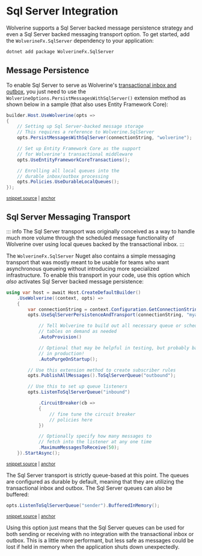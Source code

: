# Sql Server Integration

Wolverine supports a Sql Server backed message persistence strategy and even a Sql Server backed messaging transport
option. To get started, add the `WolverineFx.SqlServer` dependency to your application:

```bash
dotnet add package WolverineFx.SqlServer
```

## Message Persistence

To enable Sql Server to serve as Wolverine's [transactional inbox and outbox](./), you just need to use the `WolverineOptions.PersistMessagesWithSqlServer()`
extension method as shown below in a sample (that also uses Entity Framework Core):

<!-- snippet: sample_registering_efcore_middleware -->
<a id='snippet-sample_registering_efcore_middleware'></a>
```cs
builder.Host.UseWolverine(opts =>
{
    // Setting up Sql Server-backed message storage
    // This requires a reference to Wolverine.SqlServer
    opts.PersistMessagesWithSqlServer(connectionString, "wolverine");

    // Set up Entity Framework Core as the support
    // for Wolverine's transactional middleware
    opts.UseEntityFrameworkCoreTransactions();

    // Enrolling all local queues into the
    // durable inbox/outbox processing
    opts.Policies.UseDurableLocalQueues();
});
```
<sup><a href='https://github.com/JasperFx/wolverine/blob/main/src/Samples/EFCoreSample/ItemService/Program.cs#L36-L53' title='Snippet source file'>snippet source</a> | <a href='#snippet-sample_registering_efcore_middleware' title='Start of snippet'>anchor</a></sup>
<!-- endSnippet -->

## Sql Server Messaging Transport

::: info
The Sql Server transport was originally conceived as a way to handle much more volume through the scheduled message
functionality of Wolverine over using local queues backed by the transactional inbox.
:::

The `WolverineFx.SqlServer` Nuget also contains a simple messaging transport that was mostly meant to be usable for teams
who want asynchronous queueing without introducing more specialized infrastructure. To enable this transport in your code,
use this option which *also* activates Sql Server backed message persistence:

<!-- snippet: sample_using_sql_server_transport -->
<a id='snippet-sample_using_sql_server_transport'></a>
```cs
using var host = await Host.CreateDefaultBuilder()
    .UseWolverine((context, opts) =>
    {
        var connectionString = context.Configuration.GetConnectionString("sqlserver");
        opts.UseSqlServerPersistenceAndTransport(connectionString, "myapp")

            // Tell Wolverine to build out all necessary queue or scheduled message
            // tables on demand as needed
            .AutoProvision()

            // Optional that may be helpful in testing, but probably bad
            // in production!
            .AutoPurgeOnStartup();

        // Use this extension method to create subscriber rules
        opts.PublishAllMessages().ToSqlServerQueue("outbound");

        // Use this to set up queue listeners
        opts.ListenToSqlServerQueue("inbound")

            .CircuitBreaker(cb =>
            {
                // fine tune the circuit breaker
                // policies here
            })

            // Optionally specify how many messages to
            // fetch into the listener at any one time
            .MaximumMessagesToReceive(50);
    }).StartAsync();
```
<sup><a href='https://github.com/JasperFx/wolverine/blob/main/src/Persistence/SqlServerTests/Transport/DocumentationSamples.cs#L12-L46' title='Snippet source file'>snippet source</a> | <a href='#snippet-sample_using_sql_server_transport' title='Start of snippet'>anchor</a></sup>
<!-- endSnippet -->

The Sql Server transport is strictly queue-based at this point. The queues are configured as durable by default, meaning
that they are utilizing the transactional inbox and outbox. The Sql Server queues can also be buffered:

<!-- snippet: sample_setting_sql_server_queue_to_buffered -->
<a id='snippet-sample_setting_sql_server_queue_to_buffered'></a>
```cs
opts.ListenToSqlServerQueue("sender").BufferedInMemory();
```
<sup><a href='https://github.com/JasperFx/wolverine/blob/main/src/Persistence/SqlServerTests/Transport/compliance_tests.cs#L62-L66' title='Snippet source file'>snippet source</a> | <a href='#snippet-sample_setting_sql_server_queue_to_buffered' title='Start of snippet'>anchor</a></sup>
<!-- endSnippet -->

Using this option just means that the Sql Server queues can be used for both sending or receiving with no integration 
with the transactional inbox or outbox. This is a little more performant, but less safe as messages could be
lost if held in memory when the application shuts down unexpectedly. 




